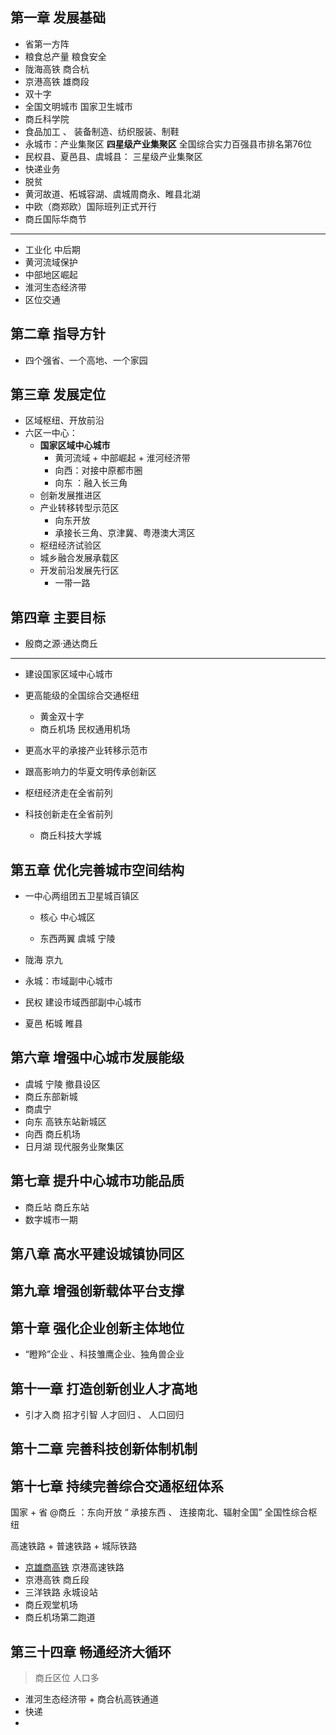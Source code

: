 ## 第一章 发展基础

- 省第一方阵
- 粮食总产量 粮食安全
- 陇海高铁 商合杭
- 京港高铁 雄商段
- 双十字
- 全国文明城市 国家卫生城市
- 商丘科学院
- 食品加工 、 装备制造、纺织服装、制鞋
- 永城市：产业集聚区  **四星级产业集聚区** 全国综合实力百强县市排名第76位
- 民权县、夏邑县、虞城县： 三星级产业集聚区
- 快递业务
- 脱贫
- 黄河故道、柘城容湖、虞城周商永、睢县北湖
- 中欧（商郑欧）国际班列正式开行
- 商丘国际华商节

---



- 工业化 中后期
- 黄河流域保护
- 中部地区崛起
- 淮河生态经济带
- 区位交通

## 第二章 指导方针

- 四个强省、一个高地、一个家园

## 第三章 发展定位

- 区域枢纽、开放前沿
- 六区一中心：
  - **国家区域中心城市**	
    - 黄河流域 + 中部崛起 + 淮河经济带
    - 向西：对接中原都市圈
    - 向东 ：融入长三角
  - 创新发展推进区
  - 产业转移转型示范区
    - 向东开放 
    - 承接长三角、京津冀、粤港澳大湾区
  - 枢纽经济试验区
  - 城乡融合发展承载区
  - 开发前沿发展先行区
    - 一带一路

## 第四章 主要目标

- 殷商之源·通达商丘

---

- 建设国家区域中心城市

- 更高能级的全国综合交通枢纽
  - 黄金双十字
  - 商丘机场 民权通用机场
- 更高水平的承接产业转移示范市
- 跟高影响力的华夏文明传承创新区
- 枢纽经济走在全省前列

- 科技创新走在全省前列
  - 商丘科技大学城

## 第五章  优化完善城市空间结构

- 一中心两组团五卫星城百镇区

  - 核心 中心城区

  - 东西两翼 虞城 宁陵

- 陇海 京九
- 永城：市域副中心城市
- 民权  建设市域西部副中心城市
- 夏邑 柘城 睢县

## 第六章  增强中心城市发展能级

- 虞城 宁陵 撤县设区
- 商丘东部新城
- 商虞宁
- 向东 高铁东站新城区
- 向西 商丘机场
- 日月湖 现代服务业聚集区

## 第七章  提升中心城市功能品质

- 商丘站 商丘东站
- 数字城市一期

## 第八章  高水平建设城镇协同区

## 第九章  增强创新载体平台支撑

## 第十章  强化企业创新主体地位

- “瞪羚”企业 、科技雏鹰企业、独角兽企业

## 第十一章  打造创新创业人才高地

- 引才入商 招才引智 人才回归 、 人口回归

## 第十二章  完善科技创新体制机制

## 第十七章  持续完善综合交通枢纽体系

国家 + 省 @商丘 ：东向开放 “ 承接东西 、 连接南北、辐射全国” 全国性综合枢纽

 高速铁路 + 普速铁路 + 城际铁路
- [京雄商高铁](https://zh.m.wikipedia.org/zh-hans/%E4%B8%B0%E9%9B%84%E5%95%86%E9%AB%98%E9%80%9F%E9%93%81%E8%B7%AF)  京港高速铁路
- 京港高铁 商丘段
- 三洋铁路 永城设站
- 商丘观堂机场
- 商丘机场第二跑道

## 第三十四章 畅通经济大循环

>商丘区位 人口多

- 淮河生态经济带 + 商合杭高铁通道
- 快递
- 